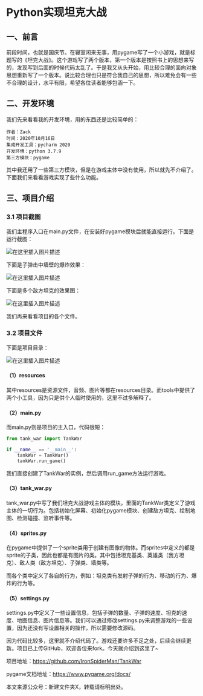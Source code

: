 # Python实现坦克大战

## 一、前言

前段时间，也就是国庆节。在寝室闲来无事，用pygame写了一个小游戏，就是标题写的《坦克大战》。这个游戏写了两个版本，第一个版本是按照书上的思想来写的，发现写到后面的时候代码太乱了。于是我又从头开始，用比较合理的面向对象思想重新写了一个版本。说比较合理也只是符合我自己的思想，所以难免会有一些不合理的设计，水平有限，希望各位读者能够包涵一下。

## 二、开发环境

我们先来看看我的开发环境，用的东西还是比较简单的：

```
作者：Zack
时间：2020年10月16日
集成开发工具：pycharm 2020
开发环境：python 3.7.9
第三方模块：pygame
```

其中我还用了一些第三方模块，但是在游戏主体中没有使用，所以就先不介绍了。下面我们来看看游戏实现了些什么功能。

## 三、项目介绍

### 3.1 项目截图

我们主程序入口在main.py文件，在安装好pygame模块后就能直接运行。下面是运行截图：

![在这里插入图片描述](https://img-blog.csdnimg.cn/2020101616513476.png#pic_center)

下面是子弹击中墙壁的爆炸效果：

![在这里插入图片描述](https://img-blog.csdnimg.cn/20201016165930603.png#pic_center)

下面是多个敌方坦克的效果图：

![在这里插入图片描述](https://img-blog.csdnimg.cn/20201016170337190.png#pic_center)

 我们再来看看项目的各个文件。

### 3.2 项目文件

下面是项目目录：

![在这里插入图片描述](https://img-blog.csdnimg.cn/20201016165018353.png#pic_center)

#### （1）resources

其中resources是资源文件，音频、图片等都在resources目录。而tools中提供了两个小工具，因为只是供个人临时使用的，这里不过多解释了。

#### （2）main.py

而main.py则是项目的主入口，代码很短：

```python
from tank_war import TankWar

if __name__ == '__main__':
    tankWar = TankWar()
    tankWar.run_game()

```

我们直接创建了TankWar的实例，然后调用run_game方法运行游戏。

#### （3）tank_war.py

tank_war.py中写了我们坦克大战游戏主体的模块，里面的TankWar类定义了游戏主体的一切行为。包括初始化屏幕、初始化pygame模块、创建敌方坦克、绘制地图、检测碰撞、监听事件等。

#### （4）sprites.py

在pygame中提供了一个sprite类用于创建有图像的物体。而sprites中定义的都是sprite的子类，因此也都是有图片的类。其中包括坦克基类、英雄类（我方坦克）、敌人类（敌方坦克）、子弹类、墙类等。

而各个类中定义了各自的行为，例如：坦克类有发射子弹的行为、移动的行为、爆炸的行为等。

#### （5）settings.py

settings.py中定义了一些设置信息，包括子弹的数量、子弹的速度、坦克的速度、地图信息、图片信息等。我们可以通过修改settings.py来调整游戏的一些设置，因为还没有写设置相关的操作，所以需要修改源码。

因为代码比较多，这里就不介绍代码了。游戏还要许多不足之处，后续会继续更新。项目已上传GitHub，欢迎各位来fork。今天就介绍到这里了~

项目地址：https://github.com/IronSpiderMan/TankWar

pygame文档地址：https://www.pygame.org/docs/

本文来源公众号：新建文件夹X，转载请标明出处。

